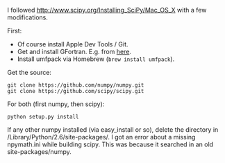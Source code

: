 I followed <http://www.scipy.org/Installing_SciPy/Mac_OS_X> with a few modifications.

First:
 * Of course install Apple Dev Tools / Git.
 * Get and install GFortran. E.g. from [here](http://r.research.att.com/gfortran-4.2.3.dmg).
 * Install umfpack via Homebrew (`brew install umfpack`).

Get the source:

    git clone https://github.com/numpy/numpy.git
    git clone https://github.com/scipy/scipy.git

For both (first numpy, then scipy):

    python setup.py install

If any other numpy installed (via easy_install or so), delete the directory in /Library/Python/2.6/site-packages/.
I got an error about a missing npymath.ini while building scipy. This was because it searched in an old site-packages/numpy.
